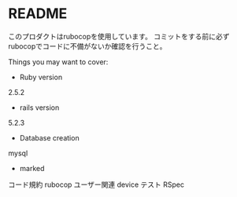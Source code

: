 # README

このプロダクトはrubocopを使用しています。
コミットをする前に必ずrubocopでコードに不備がないか確認を行うこと。

Things you may want to cover:

* Ruby version

2.5.2

* rails version

5.2.3

* Database creation

mysql

* marked

コード規約 rubocop
ユーザー関連 device
テスト RSpec